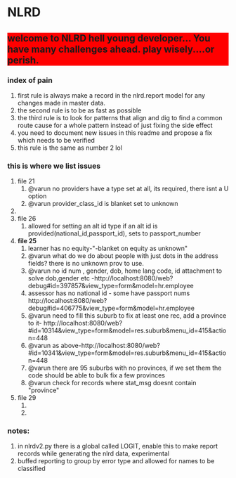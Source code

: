 <h1>NLRD</h1>
<h2 style="Background:Red;">
    welcome to NLRD hell young developer... You have many challenges ahead. play wisely....or perish.
</h2>
<h3>index of pain</h3>
<ol>
    <li>first rule is always make a record in the nlrd.report model for any changes made in master data.</li>
    <li>the second rule is to be as fast as possible </li>
    <li>the third rule is to look for patterns that align and dig to find a common route cause for a whole pattern instead of just fixing the side effect</li>
    <li>you need to document new issues in this readme and propose a fix which needs to be verified</li>
    <li>this rule is the same as number 2 lol </li>
</ol>
<h3>this is where we list issues</h3>
<ol>
    <li>file 21
        <ol>
            <li>@varun no providers have a type set at all, its required, there isnt a U option</li>
            <li>@varun provider_class_id is blanket set to unknown</li>
        </ol>
    </li>
    <li>
    <li>file 26
        <ol>
            <li>allowed for setting an alt id type if an alt id is provided(national_id,passport_id), sets to passport_number</li>
        </ol>
    </li>
    <li>
    <strong>file 25</strong>
        <ol>
            <li>learner has no equity-"-blanket on equity as unknown"</li>
            <li>@varun what do we do about people with just dots in the address fields?
             there is no unknown prov to use.</li>
            <li>@varun no id num , gender, dob, home lang code, id attachment to solve dob,gender etc
            -http://localhost:8080/web?debug#id=397857&view_type=form&model=hr.employee</li>
            <li>assessor has no national id - some have passport nums http://localhost:8080/web?debug#id=406775&view_type=form&model=hr.employee</li>
            <li>@varun need to fill this suburb to fix at least one rec, add a province to it-
            http://localhost:8080/web?#id=10314&view_type=form&model=res.suburb&menu_id=415&action=448</li>
            <li>@varun as above-http://localhost:8080/web?#id=10341&view_type=form&model=res.suburb&menu_id=415&action=448</li>
            <li>@varun there are 95 suburbs with no provinces, if we set them the code should be able to bulk fix a few provinces</li>
            <li>@varun check for records where stat_msg doesnt contain "province"</li>
        </ol>
    </li>
    <li>file 29
        <ol>
            <li></li>
            <li></li>
        </ol>
    </li>
</ol>
<h3>notes:</h3>

<ol>
    <li>in nlrdv2.py there is a global called LOGIT, 
    enable this to make report records while generating the nlrd data,
    experimental</li>
    <li>buffed reporting to group by error type and allowed for names to be classified</li>
</ol>